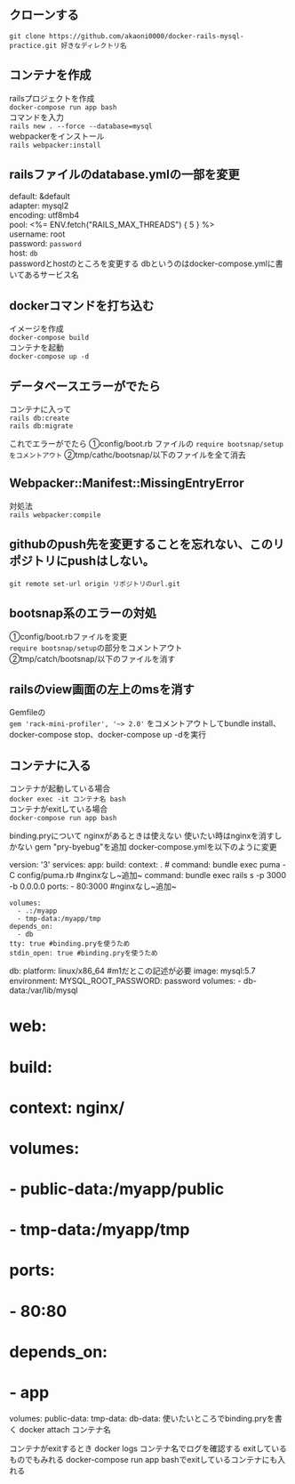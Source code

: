 ## クローンする
`git clone https://github.com/akaoni0000/docker-rails-mysql-practice.git 好きなディレクトリ名`
## コンテナを作成
railsプロジェクトを作成<br>
`docker-compose run app bash`<br>
コマンドを入力<br>
`rails new . --force --database=mysql`<br>
webpackerをインストール<br>
`rails webpacker:install`<br>

## railsファイルのdatabase.ymlの一部を変更
default: &default<br>
  adapter: mysql2<br>
  encoding: utf8mb4<br>
  pool: <%= ENV.fetch("RAILS_MAX_THREADS") { 5 } %><br>
  username: root<br>
  password: `password`<br> 
  host: `db`<br>
  passwordとhostのところを変更する dbというのはdocker-compose.ymlに書いてあるサービス名<br>
  
## dockerコマンドを打ち込む
イメージを作成<br>
`docker-compose build`<br>
コンテナを起動<br>
`docker-compose up -d`

## データベースエラーがでたら
コンテナに入って<br>
`rails db:create`<br>
`rails db:migrate`

これでエラーがでたら
①config/boot.rb ファイルの
`require bootsnap/setup をコメントアウト`
②tmp/cathc/bootsnap/以下のファイルを全て消去

## Webpacker::Manifest::MissingEntryError
対処法<br>
`rails webpacker:compile`

## githubのpush先を変更することを忘れない、このリポジトリにpushはしない。
`git remote set-url origin リポジトリのurl.git`

## bootsnap系のエラーの対処
①config/boot.rbファイルを変更<br>
`require bootsnap/setup`の部分をコメントアウト<br>
②tmp/catch/bootsnap/以下のファイルを消す

## railsのview画面の左上のmsを消す
Gemfileの<br>
`gem 'rack-mini-profiler', '~> 2.0'` をコメントアウトしてbundle install、docker-compose stop、docker-compose up -dを実行

## コンテナに入る
コンテナが起動している場合<br>
`docker exec -it コンテナ名 bash`<br>
コンテナがexitしている場合<br>
`docker-compose run app bash`

binding.pryについて
nginxがあるときは使えない
使いたい時はnginxを消すしかない
gem "pry-byebug"を追加
docker-compose.ymlを以下のように変更

version: '3'
services:
  app:
    build:
      context: .
    # command: bundle exec puma -C config/puma.rb
    #nginxなし~追加~
    command: bundle exec rails s -p 3000 -b 0.0.0.0
    ports:
      - 80:3000
    #nginxなし~追加~

    volumes:
      - .:/myapp
      - tmp-data:/myapp/tmp
    depends_on:
      - db
    tty: true #binding.pryを使うため
    stdin_open: true #binding.pryを使うため
  db:
    platform: linux/x86_64 #m1だとこの記述が必要
    image: mysql:5.7
    environment: 
      MYSQL_ROOT_PASSWORD: password
    volumes:
      - db-data:/var/lib/mysql
  # web:
  #   build:
  #     context: nginx/
  #   volumes:
  #     - public-data:/myapp/public
  #     - tmp-data:/myapp/tmp
  #   ports:
  #     - 80:80
  #   depends_on:
  #     - app
volumes:
  public-data:
  tmp-data:
  db-data:
使いたいところでbinding.pryを書く docker attach コンテナ名

コンテナがexitするとき
docker logs コンテナ名でログを確認する exitしているものでもみれる docker-compose run app bashでexitしているコンテナにも入れる
